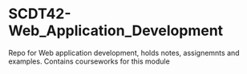 # SCDT42-Web_Application_Development
Repo for Web application development, holds notes, assignemnts and examples.
Contains courseworks for this module

